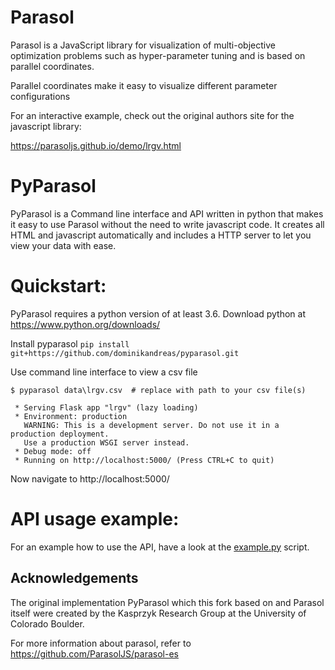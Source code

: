 # Parasol
Parasol is a JavaScript library for visualization of multi-objective optimization problems 
such as hyper-parameter tuning and is based on parallel coordinates.

Parallel coordinates make it easy to visualize different parameter configurations

For an interactive example, check out the original authors site for the javascript library:

https://parasoljs.github.io/demo/lrgv.html
 
# PyParasol

PyParasol is a Command line interface and API written in python that makes it easy to use Parasol 
without the need to write javascript code. It creates all HTML and javascript automatically and 
includes a HTTP server to let you view your data with ease.


# Quickstart:

PyParasol requires a python version of at least 3.6. Download python at https://www.python.org/downloads/ 

Install pyparasol
`pip install git+https://github.com/dominikandreas/pyparasol.git`

Use command line interface to view a csv file
```shell script
$ pyparasol data\lrgv.csv  # replace with path to your csv file(s)

 * Serving Flask app "lrgv" (lazy loading)
 * Environment: production
   WARNING: This is a development server. Do not use it in a production deployment.
   Use a production WSGI server instead.
 * Debug mode: off
 * Running on http://localhost:5000/ (Press CTRL+C to quit)
```
Now navigate to http://localhost:5000/

# API usage example:
For an example how to use the API, have a look at the [example.py](pyparasol/blob/master/example.py) script.

## Acknowledgements
The original implementation PyParasol which this fork based on and Parasol itself were created by the
 Kasprzyk Research Group at the University of Colorado Boulder.
 
For more information about parasol, refer to https://github.com/ParasolJS/parasol-es